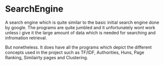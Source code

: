 SearchEngine
============

A search engine which is quite similar to the basic initial search engine done by google. 
The programs are quite jumbled and it unfortunately wont work unless i give it the large 
amount of data which is needed for searching and infromation retrieval.

But nonetheless. It does have all the programs which depict the different concepts used in the project such as TF/IDF, Authorities, Huns, Page Ranking, Similairty pages and Clustering.
